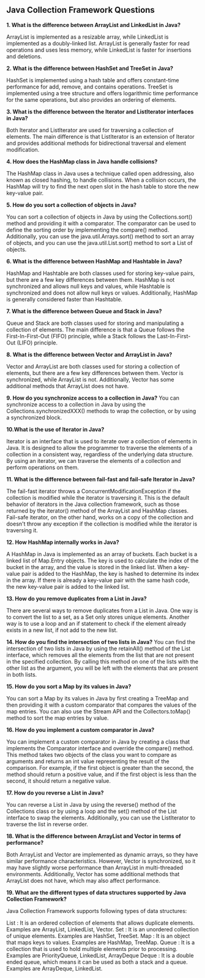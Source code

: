 ## Java Collection Framework Questions


**1. What is the difference between ArrayList and LinkedList in Java?**

ArrayList is implemented as a resizable array, while LinkedList is implemented as a doubly-linked list. ArrayList is generally faster for read operations and uses less memory, while LinkedList is faster for insertions and deletions.

**2. What is the difference between HashSet and TreeSet in Java?**

HashSet is implemented using a hash table and offers constant-time performance for add, remove, and contains operations. TreeSet is implemented using a tree structure and offers logarithmic time performance for the same operations, but also provides an ordering of elements.


**3. What is the difference between the Iterator and ListIterator interfaces in Java?**

Both Iterator and ListIterator are used for traversing a collection of elements. The main difference is that ListIterator is an extension of Iterator and provides additional methods for bidirectional traversal and element modification.

**4. How does the HashMap class in Java handle collisions?**

The HashMap class in Java uses a technique called open addressing, also known as closed hashing, to handle collisions. When a collision occurs, the HashMap will try to find the next open slot in the hash table to store the new key-value pair.

**5. How do you sort a collection of objects in Java?**

You can sort a collection of objects in Java by using the Collections.sort() method and providing it with a comparator. The comparator can be used to define the sorting order by implementing the compare() method. Additionally, you can use the java.util.Arrays.sort() method to sort an array of objects, and you can use the java.util.List.sort() method to sort a List of objects.


**6. What is the difference between HashMap and Hashtable in Java?**

HashMap and Hashtable are both classes used for storing key-value pairs, but there are a few key differences between them. HashMap is not synchronized and allows null keys and values, while Hashtable is synchronized and does not allow null keys or values. Additionally, HashMap is generally considered faster than Hashtable.

**7. What is the difference between Queue and Stack in Java?**

Queue and Stack are both classes used for storing and manipulating a collection of elements. The main difference is that a Queue follows the First-In-First-Out (FIFO) principle, while a Stack follows the Last-In-First-Out (LIFO) principle.

**8. What is the difference between Vector and ArrayList in Java?**

Vector and ArrayList are both classes used for storing a collection of elements, but there are a few key differences between them. Vector is synchronized, while ArrayList is not. Additionally, Vector has some additional methods that ArrayList does not have.

**9. How do you synchronize access to a collection in Java?**
You can synchronize access to a collection in Java by using the Collections.synchronizedXXX() methods to wrap the collection, or by using a synchronized block.

**10.What is the use of Iterator in Java?**

Iterator is an interface that is used to iterate over a collection of elements in Java. It is designed to allow the programmer to traverse the elements of a collection in a consistent way, regardless of the underlying data structure. By using an iterator, we can traverse the elements of a collection and perform operations on them.


**11. What is the difference between fail-fast and fail-safe Iterator in Java?**

The fail-fast iterator throws a ConcurrentModificationException if the collection is modified while the iterator is traversing it. This is the default behavior of iterators in the Java collection framework, such as those returned by the iterator() method of the ArrayList and HashMap classes.
Fail-safe iterator, on the other hand, works on a copy of the collection and doesn't throw any exception if the collection is modified while the iterator is traversing it.

**12. How HashMap internally works in Java?**

A HashMap in Java is implemented as an array of buckets. Each bucket is a linked list of Map.Entry objects. The key is used to calculate the index of the bucket in the array, and the value is stored in the linked list. When a key-value pair is added to the HashMap, the key is hashed to determine its index in the array. If there is already a key-value pair with the same hash code, the new key-value pair is added to the linked list.

**13. How do you remove duplicates from a List in Java?**

There are several ways to remove duplicates from a List in Java. One way is to convert the list to a set, as a Set only stores unique elements. Another way is to use a loop and an if statement to check if the element already exists in a new list, if not add to the new list.

**14. How do you find the intersection of two lists in Java?**
You can find the intersection of two lists in Java by using the retainAll() method of the List interface, which removes all the elements from the list that are not present in the specified collection. By calling this method on one of the lists with the other list as the argument, you will be left with the elements that are present in both lists.

**15. How do you sort a Map by its values in Java?**

You can sort a Map by its values in Java by first creating a TreeMap and then providing it with a custom comparator that compares the values of the map entries. You can also use the Stream API and the Collectors.toMap() method to sort the map entries by value.

**16. How do you implement a custom comparator in Java?**

You can implement a custom comparator in Java by creating a class that implements the Comparator interface and override the compare() method. This method takes two objects of the class you want to compare as arguments and returns an int value representing the result of the comparison. For example, if the first object is greater than the second, the method should return a positive value, and if the first object is less than the second, it should return a negative value.

**17. How do you reverse a List in Java?**

You can reverse a List in Java by using the reverse() method of the Collections class or by using a loop and the set() method of the List interface to swap the elements. Additionally, you can use the ListIterator to traverse the list in reverse order.

**18. What is the difference between ArrayList and Vector in terms of performance?**

Both ArrayList and Vector are implemented as dynamic arrays, so they have similar performance characteristics. However, Vector is synchronized, so it may have slightly worse performance than ArrayList in multi-threaded environments. Additionally, Vector has some additional methods that ArrayList does not have, which may also affect performance.

**19. What are the different types of data structures supported by Java Collection Framework?**

Java Collection Framework supports following types of data structures:

List : It is an ordered collection of elements that allows duplicate elements. Examples are ArrayList, LinkedList, Vector.
Set : It is an unordered collection of unique elements. Examples are HashSet, TreeSet.
Map : It is an object that maps keys to values. Examples are HashMap, TreeMap.
Queue : It is a collection that is used to hold multiple elements prior to processing. Examples are PriorityQueue, LinkedList, ArrayDeque
Deque : It is a double ended queue, which means it can be used as both a stack and a queue. Examples are ArrayDeque, LinkedList.